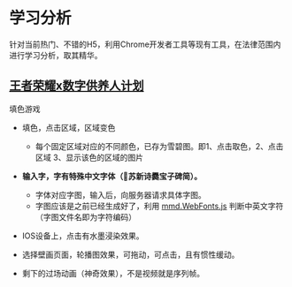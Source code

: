 # 学习分析

针对当前热门、不错的H5，利用Chrome开发者工具等现有工具，在法律范围内进行学习分析，取其精华。



## [王者荣耀x数字供养人计划](https://pvp.qq.com/act/a20180921dunhuang/)

填色游戏

- 填色，点击区域，区域变色
  - 每个固定区域对应的不同颜色，已存为雪碧图。即1、点击取色，2、点击区域 3、显示该色的区域的图片

- **输入字，字有特殊中文字体（苏新诗爨宝子碑简）。**
  - 字体对应字图，输入后，向服务器请求具体字图。
  - 字图应该是之前已经生成好了，利用 [mmd.WebFonts.js]() 判断中英文字符（字图文件名即为字符编码）

- IOS设备上，点击有水墨浸染效果。

- 选择壁画页面，轮播图效果，可拖动，可点击，且有惯性缓动。

- 剩下的过场动画（神奇效果），不是视频就是序列帧。

  ​





